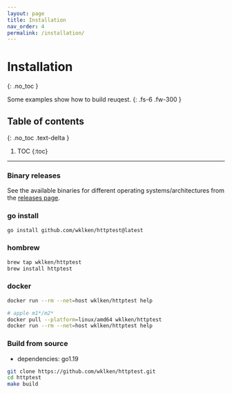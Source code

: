 ```yaml
---
layout: page
title: Installation
nav_order: 4
permalink: /installation/
---
```


# Installation
{: .no_toc }

Some examples show how to build reuqest.
{: .fs-6 .fw-300 }

## Table of contents
{: .no_toc .text-delta }

1. TOC
{:toc}

---


### Binary releases

See the available binaries for different operating systems/architectures from the [releases page](https://github.com/wklken/httptest/releases).

### go install

```bash
go install github.com/wklken/httptest@latest
```

### hombrew

```bash
brew tap wklken/httptest
brew install httptest
```

### docker

```bash
docker run --rm --net=host wklken/httptest help

# apple m1*/m2*
docker pull --platform=linux/amd64 wklken/httptest
docker run --rm --net=host wklken/httptest help
```

### Build from source

- dependencies: go1.19

```bash
git clone https://github.com/wklken/httptest.git
cd httptest
make build
```
